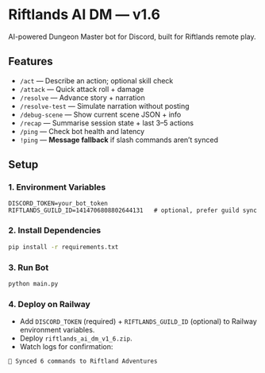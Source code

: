 # Riftlands AI DM — v1.6

AI-powered Dungeon Master bot for Discord, built for Riftlands remote play.

## Features
- `/act` — Describe an action; optional skill check
- `/attack` — Quick attack roll + damage
- `/resolve` — Advance story + narration
- `/resolve-test` — Simulate narration without posting
- `/debug-scene` — Show current scene JSON + info
- `/recap` — Summarise session state + last 3–5 actions
- `/ping` — Check bot health and latency
- `!ping` — **Message fallback** if slash commands aren’t synced

## Setup

### 1. Environment Variables
```
DISCORD_TOKEN=your_bot_token
RIFTLANDS_GUILD_ID=1414706808802644131   # optional, prefer guild sync
```

### 2. Install Dependencies
```bash
pip install -r requirements.txt
```

### 3. Run Bot
```bash
python main.py
```

### 4. Deploy on Railway
- Add `DISCORD_TOKEN` (required) + `RIFTLANDS_GUILD_ID` (optional) to Railway environment variables.
- Deploy `riftlands_ai_dm_v1_6.zip`.
- Watch logs for confirmation:
```
🔄 Synced 6 commands to Riftland Adventures
```
